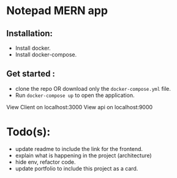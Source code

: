 # Notepad MERN app 


## Installation: 
- Install docker. 
- Install docker-compose. 

## Get started :
- clone the repo OR download only the `docker-compose.yml` file. 
- Run `docker-compose up` to open the application.

View Client on localhost:3000
View api    on localhost:9000

# Todo(s):
* update readme to include the link for the frontend. 
* explain what is happening in the project (architecture)
* hide env, refactor code. 
* update portfolio to include this project as a card. 


